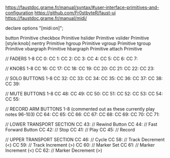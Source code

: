 https://faustdoc.grame.fr/manual/syntax/#user-interface-primitives-and-configuration
https://github.com/Fr0stbyteR/faust-ui
https://faustdoc.grame.fr/manual/midi/

declare options "[midi:on]";

button Primitive
checkbox Primitive
hslider Primitive
vslider Primitive [style:knob]
nentry Primitive
hgroup Primitive
vgroup Primitive
tgroup Primitive
vbargraph Primitive
hbargraph Primitive
attach Primitive

// FADERS 1-8
CC 0:
CC 1:
CC 2:
CC 3:
CC 4:
CC 5:
CC 6:
CC 7:

// KNOBS 1-8
CC 16:
CC 17:
CC 18:
CC 19:
CC 20:
CC 21:
CC 22:
CC 23:

// SOLO BUTTONS 1-8
CC 32:
CC 33: 
CC 34:
CC 35:
CC 36:
CC 37:
CC 38:
CC 39:

// MUTE BUTTONS 1-8
CC 48:
CC 49:
CC 50:
CC 51:
CC 52:
CC 53:
CC 54:
CC 55:

// RECORD ARM BUTTONS 1-8 (commented out as these currently play notes 96-103)
CC 64:
CC 65:
CC 66:
CC 67:
CC 68:
CC 69:
CC 70:
CC 71:

// LOWER TRANSPORT SECTION
CC 43: // Rewind Button
CC 44: // Fast Forward Button
CC 42: // Stop
CC 41: // Play
CC 45: // Record

// UPPER TRANSPORT SECTION
CC 46: // Cycle 
CC 58: // Track Decrement (<)
CC 59: // Track Increment (>)
CC 60: // Marker Set
CC 61: // Marker Increment (<)
CC 62: // Marker Decrement (>)

